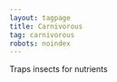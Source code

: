 ```yaml
---
layout: tagpage
title: Carnivorous
tag: carnivorous
robots: noindex
---
```


Traps insects for nutrients
